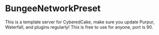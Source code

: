 # BungeeNetworkPreset
This is a template server for CyberedCake, make sure you update Purpur, Waterfall, and plugins regularly! This is free to use for anyone, port is 90.
